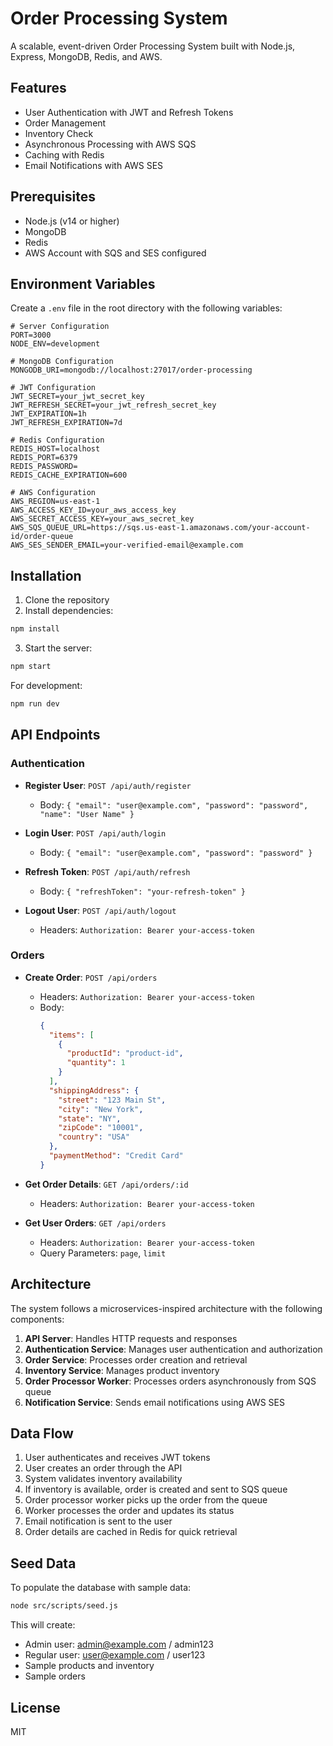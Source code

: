 # Order Processing System

A scalable, event-driven Order Processing System built with Node.js, Express, MongoDB, Redis, and AWS.

## Features

- User Authentication with JWT and Refresh Tokens
- Order Management
- Inventory Check
- Asynchronous Processing with AWS SQS
- Caching with Redis
- Email Notifications with AWS SES

## Prerequisites

- Node.js (v14 or higher)
- MongoDB
- Redis
- AWS Account with SQS and SES configured

## Environment Variables

Create a `.env` file in the root directory with the following variables:

```
# Server Configuration
PORT=3000
NODE_ENV=development

# MongoDB Configuration
MONGODB_URI=mongodb://localhost:27017/order-processing

# JWT Configuration
JWT_SECRET=your_jwt_secret_key
JWT_REFRESH_SECRET=your_jwt_refresh_secret_key
JWT_EXPIRATION=1h
JWT_REFRESH_EXPIRATION=7d

# Redis Configuration
REDIS_HOST=localhost
REDIS_PORT=6379
REDIS_PASSWORD=
REDIS_CACHE_EXPIRATION=600

# AWS Configuration
AWS_REGION=us-east-1
AWS_ACCESS_KEY_ID=your_aws_access_key
AWS_SECRET_ACCESS_KEY=your_aws_secret_key
AWS_SQS_QUEUE_URL=https://sqs.us-east-1.amazonaws.com/your-account-id/order-queue
AWS_SES_SENDER_EMAIL=your-verified-email@example.com
```

## Installation

1. Clone the repository
2. Install dependencies:

```bash
npm install
```

3. Start the server:

```bash
npm start
```

For development:

```bash
npm run dev
```

## API Endpoints

### Authentication

- **Register User**: `POST /api/auth/register`
  - Body: `{ "email": "user@example.com", "password": "password", "name": "User Name" }`

- **Login User**: `POST /api/auth/login`
  - Body: `{ "email": "user@example.com", "password": "password" }`

- **Refresh Token**: `POST /api/auth/refresh`
  - Body: `{ "refreshToken": "your-refresh-token" }`

- **Logout User**: `POST /api/auth/logout`
  - Headers: `Authorization: Bearer your-access-token`

### Orders

- **Create Order**: `POST /api/orders`
  - Headers: `Authorization: Bearer your-access-token`
  - Body:
    ```json
    {
      "items": [
        {
          "productId": "product-id",
          "quantity": 1
        }
      ],
      "shippingAddress": {
        "street": "123 Main St",
        "city": "New York",
        "state": "NY",
        "zipCode": "10001",
        "country": "USA"
      },
      "paymentMethod": "Credit Card"
    }
    ```

- **Get Order Details**: `GET /api/orders/:id`
  - Headers: `Authorization: Bearer your-access-token`

- **Get User Orders**: `GET /api/orders`
  - Headers: `Authorization: Bearer your-access-token`
  - Query Parameters: `page`, `limit`

## Architecture

The system follows a microservices-inspired architecture with the following components:

1. **API Server**: Handles HTTP requests and responses
2. **Authentication Service**: Manages user authentication and authorization
3. **Order Service**: Processes order creation and retrieval
4. **Inventory Service**: Manages product inventory
5. **Order Processor Worker**: Processes orders asynchronously from SQS queue
6. **Notification Service**: Sends email notifications using AWS SES

## Data Flow

1. User authenticates and receives JWT tokens
2. User creates an order through the API
3. System validates inventory availability
4. If inventory is available, order is created and sent to SQS queue
5. Order processor worker picks up the order from the queue
6. Worker processes the order and updates its status
7. Email notification is sent to the user
8. Order details are cached in Redis for quick retrieval

## Seed Data

To populate the database with sample data:

```bash
node src/scripts/seed.js
```

This will create:
- Admin user: admin@example.com / admin123
- Regular user: user@example.com / user123
- Sample products and inventory
- Sample orders

## License

MIT
